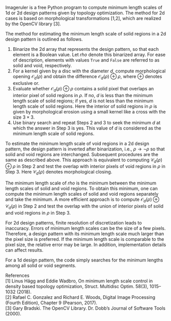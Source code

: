 Imageruler is a free Python program to compute minimum length scales of 1d or 2d design patterns given by topology optimization. The method for 2d cases is based on morphological transformations [1,2], which are realized by the OpenCV library [3].

The method for estimating the minimum length scale of solid regions in a 2d design pattern is outlined as follows.
1. Binarize the 2d array that represents the design pattern, so that each element is a Boolean value. Let $rho$ denote this binarized array. For ease of description, elements with values `True` and `False` are referred to as solid and void, respectively.
2. For a kernel given by a disc with the diameter $d$, compute morphological opening $\mathcal{O}_d(\rho)$ and obtain the difference $\mathcal{O}_d(\rho) \oplus \rho$, where $\oplus$ denotes exclusive or.
3. Evaluate whether $\mathcal{O}_d(\rho) \oplus \rho$ contains a solid pixel that overlaps an interior pixel of solid regions in $\rho$. If no, $d$ is less than the minimum length scale of solid regions; if yes, $d$ is not less than the minimum length scale of solid regions. Here the interior of solid regions in $\rho$ is given by morphological erosion using a small kernel like a cross with the size $3\times3$.
4. Use binary search and repeat Steps 2 and 3 to seek the minimum $d$ at which the answer in Step 3 is yes. This value of $d$ is considered as the minimum length scale of solid regions.

To estimate the minimum length scale of void regions in a 2d design pattern, the design pattern is inverted after binarization, i.e., $\rho \rightarrow \neg \rho$ so that solid and void regions are interchanged. Subsequent procedures are the same as described above. This approach is equivalent to computing $\mathcal{C}_d(\rho) \oplus \rho$ in Step 2 and test the overlap with interior pixels of void regions in $\rho$ in Step 3. Here $\mathcal{C}_d(\rho)$ denotes morphological closing.

The minimum length scale of $rho$ is the minimum between the minimum length scales of solid and void regions. To obtain this minimum, one can compute the minimum length scales of solid and void regions separately and take the minimum. A more efficient approach is to compute $\mathcal{O}_d(\rho) \oplus \mathcal{C}_d(\rho)$ in Step 2 and test the overlap with the union of interior pixels of solid and void regions in $\rho$ in Step 3.

For 2d design patterns, finite resolution of discretization leads to inaccuracy. Errors of minimum length scales can be the size of a few pixels. Therefore, a design pattern with its minimum length scale much larger than the pixel size is preferred. If the minimum length scale is comparable to the pixel size, the relative error may be large. In addition, implementation details can affect results.

For a 1d design pattern, the code simply searches for the minimum lengths among all solid or void segments.

References  
[1] Linus Hägg and Eddie Wadbro, On minimum length scale control in density based topology optimization, Struct. Multidisc Optim. 58(3), 1015–1032 (2018).  
[2] Rafael C. Gonzalez and Richard E. Woods, Digital Image Processing (Fourth Edition), Chapter 9 (Pearson, 2017).  
[3] Gary Bradski. The OpenCV Library. Dr. Dobb’s Journal of Software Tools (2000).